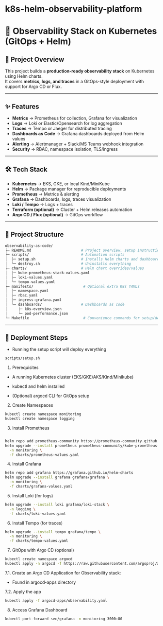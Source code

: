# k8s-helm-observability-platform

# 🚀 Observability Stack on Kubernetes (GitOps + Helm)

## 🔹 Project Overview
This project builds a **production-ready observability stack** on Kubernetes using Helm charts.  
It covers **metrics, logs, and traces** in a GitOps-style deployment with support for Argo CD or Flux.

---

## ✨ Features
- **Metrics** → Prometheus for collection, Grafana for visualization  
- **Logs** → Loki or Elastic/Opensearch for log aggregation  
- **Traces** → Tempo or Jaeger for distributed tracing  
- **Dashboards as Code** → Grafana dashboards deployed from Helm values  
- **Alerting** → Alertmanager + Slack/MS Teams webhook integration  
- **Security** → RBAC, namespace isolation, TLS/ingress  

---

## 🛠️ Tech Stack
- **Kubernetes** → EKS, GKE, or local Kind/MiniKube  
- **Helm** → Package manager for reproducible deployments  
- **Prometheus** → Metrics & alerting  
- **Grafana** → Dashboards, logs, traces visualization  
- **Loki / Tempo** → Logs + traces  
- **Terraform (optional)** → Cluster + Helm releases automation  
- **Argo CD / Flux (optional)** → GitOps workflow  

---

## 📂 Project Structure
```bash
observability-as-code/
├─ README.md                       # Project overview, setup instructions
├─ scripts/                        # Automation scripts
│  ├─ setup.sh                     # Installs Helm charts and dashboards
│  └─ destroy.sh                   # Uninstalls everything
├─ charts/                         # Helm chart overrides/values
│  ├─ kube-prometheus-stack-values.yaml
│  ├─ loki-values.yaml
│  └─ tempo-values.yaml
├─ manifests/                       # Optional extra K8s YAMLs
│  ├─ namespace.yaml
│  ├─ rbac.yaml
│  ├─ ingress-grafana.yaml
│  └─ dashboards/                  # Dashboards as code
│     ├─ k8s-overview.json
│     └─ pod-performance.json
└─ Makefile                         # Convenience commands for setup/destroy/port-forward


```
---

## 🚀 Deployment Steps

- Running the setup script will deploy everything
```bash
scripts/setup.sh
```
1. Prerequisites

- A running Kubernetes cluster (EKS/GKE/AKS/Kind/Minikube)

- kubectl and helm installed

- (Optional) argocd CLI for GitOps setup

2. Create Namespaces
```bash
kubectl create namespace monitoring
kubectl create namespace logging
```

3. Install Prometheus
```bash

helm repo add prometheus-community https://prometheus-community.github.io/helm-charts
helm upgrade --install prometheus prometheus-community/kube-prometheus-stack \
  -n monitoring \
  -f charts/prometheus-values.yaml

```
4. Install Grafana
```bash
helm repo add grafana https://grafana.github.io/helm-charts
helm upgrade --install grafana grafana/grafana \
  -n monitoring \
  -f charts/grafana-values.yaml
```

5. Install Loki (for logs)
```bash
helm upgrade --install loki grafana/loki-stack \
  -n logging \
  -f charts/loki-values.yaml
```
6. Install Tempo (for traces)
```bash
helm upgrade --install tempo grafana/tempo \
  -n monitoring \
  -f charts/tempo-values.yaml
```

7. GitOps with Argo CD (optional)
```bash
kubectl create namespace argocd
kubectl apply -n argocd -f https://raw.githubusercontent.com/argoproj/argo-cd/stable/manifests/install.yaml
```
7.1. Create an Argo CD Application for Observability stack:
 - Found in argocd-apps directory

7.2. Apply the app
```bash
kubectl apply -f argocd-apps/observability.yaml
```
8. Access Grafana Dashboard
```bash
kubectl port-forward svc/grafana -n monitoring 3000:80
```